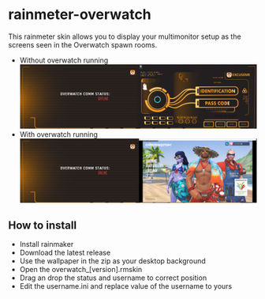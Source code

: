 # rainmeter-overwatch

This rainmeter skin allows you to display your multimonitor setup as the screens seen in the Overwatch spawn rooms.
- Without overwatch running
![Example](https://raw.githubusercontent.com/ExcuseMi/rainmeter-overwatch/master/2017-08-14%2000_36_54-Clipboard.png)
- With overwatch running
![Example](https://raw.githubusercontent.com/ExcuseMi/rainmeter-overwatch/master/2017-08-14%2000_41_44-Clipboard.png)

## How to install

- Install rainmaker
- Download the latest release
- Use the wallpaper in the zip as your desktop background
- Open the overwatch_[version].rmskin
- Drag an drop the status and username to correct position
- Edit the username.ini and replace value of the username to yours
